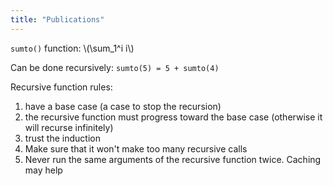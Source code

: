 ```yaml
---
title: "Publications"
---
```


`sumto()` function: \\(\sum_1^i i\\)

Can be done recursively: `sumto(5) = 5 + sumto(4)`

Recursive function rules:

1. have a base case (a case to stop the recursion)
2. the recursive function must progress toward the base case (otherwise it will recurse infinitely)
3. trust the induction
4. Make sure that it won't make too many recursive calls
5. Never run the same arguments of the recursive function twice. Caching may help
